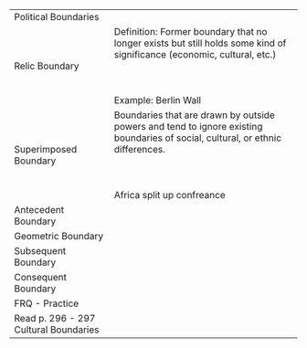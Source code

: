
|   |   |
|---|---|
|Political Boundaries||
|Relic Boundary|Definition: Former boundary that no longer exists but still holds some kind of significance (economic, cultural, etc.)<br><br>  <br><br>Example: Berlin Wall|
|Superimposed Boundary|Boundaries that are drawn by outside powers and tend to ignore existing boundaries of social, cultural, or ethnic differences. <br><br>  <br><br>Africa split up confreance|
|Antecedent Boundary||
|Geometric Boundary||
|Subsequent Boundary||
|Consequent Boundary||
|FRQ - Practice||
|Read p. 296 - 297  Cultural Boundaries||
